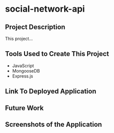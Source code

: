 # social-network-api

## Project Description

This project...

## Tools Used to Create This Project

* JavaScript
* MongooseDB 
* Express.js



## Link To Deployed Application



## Future Work



## Screenshots of the Application
